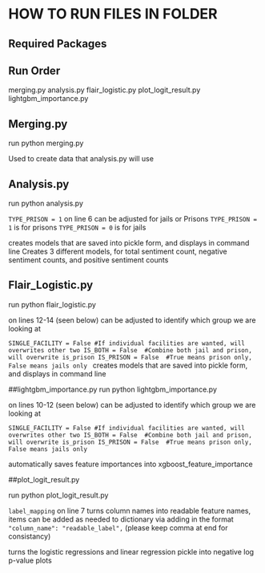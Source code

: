 # HOW TO RUN FILES IN FOLDER

## Required Packages

## Run Order
merging.py
analysis.py
flair_logistic.py
plot_logit_result.py
lightgbm_importance.py

## Merging.py
run python merging.py

Used to create data that analysis.py will use

## Analysis.py
run python analysis.py

`TYPE_PRISON = 1` on line 6 can be adjusted for jails or Prisons
`TYPE_PRISON = 1` is for prisons
`TYPE_PRISON = 0` is for jails

creates models that are saved into pickle form, and displays in command line
Creates 3 different models, for total sentiment count, negative sentiment counts, and positive sentiment counts

## Flair_Logistic.py
run python flair_logistic.py

on lines 12-14 (seen below) can be adjusted to identify which group we are looking at

`SINGLE_FACILITY = False #If individual facilities are wanted, will overwrites other two
IS_BOTH = False  #Combine both jail and prison, will overwrite is_prison
IS_PRISON = False  #True means prison only, False means jails only
`
creates models that are saved into pickle form, and displays in command line


##lightgbm_importance.py
run python lightgbm_importance.py

on lines 10-12 (seen below) can be adjusted to identify which group we are looking at

`SINGLE_FACILITY = False #If individual facilities are wanted, will overwrites other two
IS_BOTH = False  #Combine both jail and prison, will overwrite is_prison
IS_PRISON = False  #True means prison only, False means jails only
`

automatically saves feature importances into xgboost_feature_importance

##plot_logit_result.py

run python plot_logit_result.py

`label_mapping` on line 7 turns column names into readable feature names, items can be added as needed to dictionary via adding in the format `"column_name": "readable_label",` (please keep comma at end for consistancy)

turns the logistic regressions and linear regression pickle into negative log p-value plots
